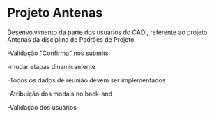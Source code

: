Projeto Antenas
===============

Desenvolvimento da parte dos usuários do CADI, referente ao projeto Antenas da disciplina de Padrões de Projeto.


-Validação "Confirma" nos submits

-mudar etapas dinamicamente

-Todos os dados de reunião devem ser implementados

-Atribuição dos modais no back-and

-Validação dos usuários
